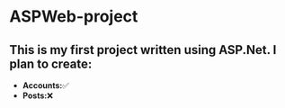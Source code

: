 # ASPWeb-project
## This is my first project written using ASP.Net. I plan to create:
- **Accounts:**✅
- **Posts:**❌